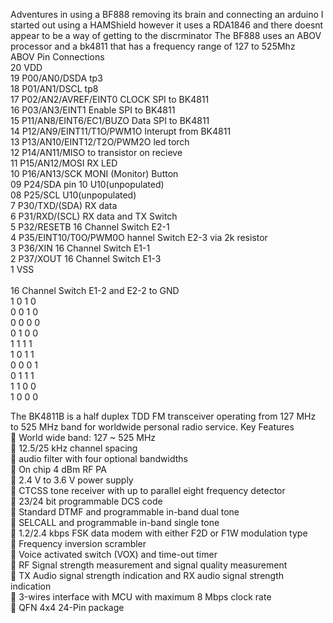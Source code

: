 Adventures in using a BF888 removing its brain and connecting an arduino
I started out using a HAMShield however it uses a RDA1846 and there doesnt appear to be a way of getting to the discrminator
The BF888 uses an ABOV processor and a bk4811 that has a frequency range of 127 to 525Mhz <br>
ABOV Pin Connections<br>
20 VDD<br>
19 P00/AN0/DSDA tp3<br>
18 P01/AN1/DSCL tp8<br>
17 P02/AN2/AVREF/EINT0 CLOCK SPI to BK4811<br>
16 P03/AN3/EINT1 Enable SPI to BK4811<br>
15 P11/AN8/EINT6/EC1/BUZO Data SPI to BK4811<br>
14 P12/AN9/EINT11/T1O/PWM1O Interupt from BK4811<br>
13 P13/AN10/EINT12/T2O/PWM2O led torch<br>
12 P14/AN11/MISO to transistor on recieve<br>
11 P15/AN12/MOSI RX LED<br>
10 P16/AN13/SCK MONI  (Monitor)  Button<br>
09 P24/SDA pin 10 U10(unpopulated)<br>
08 P25/SCL U10(unpopulated)<br>
7 P30/TXD/(SDA) RX data<br>
6 P31/RXD/(SCL) RX data and TX Switch<br>
5 P32/RESETB 16 Channel Switch E2-1<br>
4 P35/EINT10/T0O/PWM0O hannel Switch E2-3 via 2k resistor<br>
3 P36/XIN 16 Channel Switch E1-1<br>
2 P37/XOUT 16 Channel Switch E1-3<br>
1 VSS<br>
<br>
16 Channel Switch E1-2 and E2-2 to GND<br>
1	0	1	0<br>
0	0	1	0<br>
0	0	0	0<br>
0	1	0	0<br>
1	1	1	1<br>
1	0	1	1<br>
0	0	0	1<br>
0	1	1	1<br>
1	1	0	0<br>
1	0	0	0<br>

The BK4811B is a half duplex TDD FM transceiver operating from 127 MHz to 525 MHz band for worldwide personal radio service.
Key Features<br>
 World wide band: 127 ~ 525 MHz<br>
 12.5/25 kHz channel spacing<br>
 audio filter with four optional bandwidths<br>
 On chip 4 dBm RF PA<br>
 2.4 V to 3.6 V power supply<br>
 CTCSS tone receiver with up to parallel eight frequency detector<br>
 23/24 bit programmable DCS code<br>
 Standard DTMF and programmable in-band dual tone<br>
 SELCALL and programmable in-band single tone<br>
 1.2/2.4 kbps FSK data modem with either F2D or F1W modulation type<br>
 Frequency inversion scrambler<br>
 Voice activated switch (VOX) and time-out timer<br>
 RF Signal strength measurement and signal quality measurement<br>
 TX Audio signal strength indication and RX audio signal strength indication<br>
 3-wires interface with MCU with maximum 8 Mbps clock rate<br>
 QFN 4x4 24-Pin package<br>
